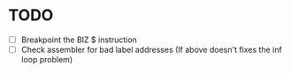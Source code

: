# TODO

- [ ] Breakpoint the BIZ $ instruction
- [ ] Check assembler for bad label addresses (If above doesn't fixes the inf loop problem)
